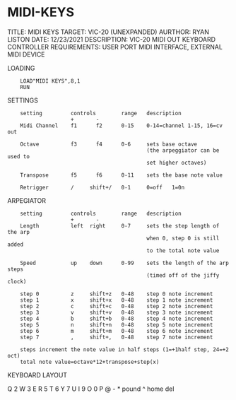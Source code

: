 # MIDI-KEYS

TITLE: MIDI KEYS
TARGET: VIC-20 (UNEXPANDED)
AURTHOR: RYAN LISTON
DATE: 12/23/2021
DESCRIPTION: VIC-20 MIDI OUT KEYBOARD CONTROLLER
REQUIREMENTS: USER PORT MIDI INTERFACE, EXTERNAL MIDI DEVICE


LOADING

        LOAD"MIDI KEYS",8,1
        RUN


SETTINGS


        setting         controls        range   description
                        +       -                
        Midi Channel    f1      f2      0-15    0-14=channel 1-15, 16=cv out
        
        Octave          f3      f4      0-6     sets base octave 
                                                (the arpeggiator can be used to
                                                set higher octaves)

        Transpose       f5      f6      0-11    sets the base note value 

        Retrigger       /     shift+/   0-1     0=off   1=0n


ARPEGIATOR

        setting         controls        range   description
                        +       -                
        Length          left  right     0-7     sets the step length of the arp
                                                when 0, step 0 is still added
                                                to the total note value 

        Speed           up    down      0-99    sets the length of the arp steps
                                                (timed off of the jiffy clock)

        step 0          z     shift+z   0-48    step 0 note increment
        step 1          x     shift+x   0-48    step 1 note increment
        step 2          c     shift+c   0-48    step 2 note increment
        step 3          v     shift+v   0-48    step 3 note increment
        step 4          b     shift+b   0-48    step 4 note increment
        step 5          n     shift+n   0-48    step 5 note increment
        step 6          m     shift+m   0-48    step 6 note increment
        step 7          ,     shift+,   0-48    step 7 note increment

        steps increment the note value in half steps (1=+1half step, 24=+2 oct)  
        total note value=octave*12+transpose+step(x)


KEYBOARD LAYOUT

Q      2      W      3      E      R      5      T      6      Y      7      U
I      9      O      0      P      @      -      *      pound  ^      home   del

